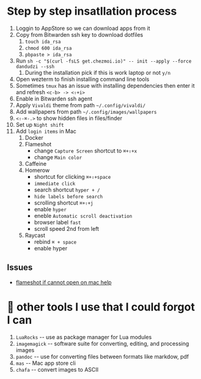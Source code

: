 # Step by step insatllation process

1. Loggin to AppStore so we can download apps from it
1. Copy from Bitwarden ssh key to download dotfiles
    1. `touch ida_rsa`
    1. `chmod 600 ida_rsa`
    1. `pbpaste > ida_rsa`
1. Run `sh -c "$(curl -fsLS get.chezmoi.io)" -- init --apply --force dandudzi --ssh`
    1. During the installation pick if this is work laptop or not `y/n`
1. Open wezterm to finish installing command line tools
1. Sometimes `tmux` has an issue with installing dependencies then enter it and refresh `<c-b> -> <⇧+i>`
1. Enable in Bitwarden ssh agent
1. Apply `Vivaldi` theme from path `~/.config/vivaldi/`
1. Add wallpapers from path `~/.config/images/wallpapers`
1. `<⇧-⌘-.>` to show hidden files in files/finder
1. Set up `Night shift`
1. Add `login items` in Mac
    1. Docker
    1. Flameshot
        - change `Capture Screen` shortcut to `⌘+⇧+x`
        - change `Main color`
    1. Caffeine
    1. Homerow
        - shortcut for clicking `⌘+⇧+space`
        - `immediate click`
        - search shortcut `hyper + /`
        - `hide labels before search`
        - scrolling shortcut `⌘+⇧+j`
        - enable `hyper`
        - eneble `Automatic scroll deactivation`
        - browser label `fast`
        - scroll speed 2nd from left
    1. Raycast
        - rebind `⌘ + space`
        - enable hyper

## Issues

- [flameshot if cannot open on mac help](https://github.com/flameshot-org/flameshot/issues/3572#issuecomment-2089076723)

# 🔨 other tools I use that I could forgot I can

1. `LuaRocks`               -- use as package manager for Lua modules
1. `imagemagick`            -- software suite for converting, editing, and processing images
1. `pandoc`                 -- use for converting files between formats like markdow, pdf
1. `mas`                    -- Mac app store cli
1. `chafa`                  -- convert images to ASCII
